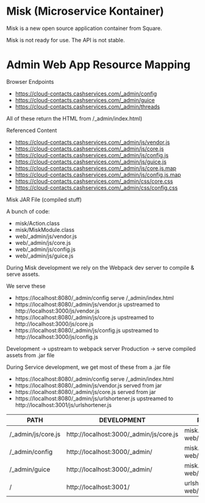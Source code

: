 # Misk (Microservice Kontainer)

Misk is a new open source application container from Square.

Misk is not ready for use. The API is not stable.


# Admin Web App Resource Mapping

Browser Endpoints
 * https://cloud-contacts.cashservices.com/_admin/config
 * https://cloud-contacts.cashservices.com/_admin/guice
 * https://cloud-contacts.cashservices.com/_admin/threads

All of these return the HTML from /_admin/index.html)

Referenced Content
 * https://cloud-contacts.cashservices.com/_admin/js/vendor.js
 * https://cloud-contacts.cashservices.com/_admin/js/core.js
 * https://cloud-contacts.cashservices.com/_admin/js/config.js
 * https://cloud-contacts.cashservices.com/_admin/js/guice.js
 * https://cloud-contacts.cashservices.com/_admin/js/core.js.map
 * https://cloud-contacts.cashservices.com/_admin/js/config.js.map
 * https://cloud-contacts.cashservices.com/_admin/css/core.css
 * https://cloud-contacts.cashservices.com/_admin/css/config.css

Misk JAR File (compiled stuff)

A bunch of code:

 * misk/Action.class
 * misk/MiskModule.class
 * web/_admin/js/vendor.js
 * web/_admin/js/core.js
 * web/_admin/js/config.js
 * web/_admin/js/guice.js

During Misk development we rely on the Webpack dev server to compile & serve assets. 

We serve these

 * https://localhost:8080/_admin/config         serve /_admin/index.html
 * https://localhost:8080/_admin/js/vendor.js   upstreamed to  http://localhost:3000/js/vendor.js
 * https://localhost:8080/_admin/js/core.js     upstreamed to  http://localhost:3000/js/core.js
 * https://localhost:8080/_admin/js/config.js   upstreamed to  http://localhost:3000/js/config.js

Development -> upstream to webpack server
Production  -> serve compiled assets from .jar file

During Service development, we get most of these from a .jar file

 * https://localhost:8080/_admin/config               serve /_admin/index.html
 * https://localhost:8080/_admin/js/vendor.js         served from jar
 * https://localhost:8080/_admin/js/core.js           served from jar
 * https://localhost:8080/_admin/js/urlshortener.js   upstreamed to http://localhost:3001/js/urlshortener.js



| PATH                  | DEVELOPMENT                               | PRODUCTION                        |
| --------------------- | ------------------------------------------| --------------------------------- |
| /_admin/js/core.js    | http://localhost:3000/_admin/js/core.js   | misk.jar web/_admin/js/core.js    |
| /_admin/config        | http://localhost:3000/_admin/             | misk.jar web/_admin/index.html    |
| /_admin/guice         | http://localhost:3000/_admin/             | misk.jar web/_admin/index.html    |
| /                     | http://localhost:3001/                    | urlshortener.jar web/index.html   |



<script src="/js/core.js">


http://localhost:8080/_admin/js/core.js
http://localhost:8080/js/core.js

